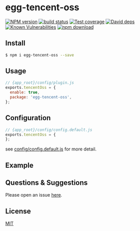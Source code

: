 # egg-tencent-oss

[![NPM version][npm-image]][npm-url]
[![build status][travis-image]][travis-url]
[![Test coverage][codecov-image]][codecov-url]
[![David deps][david-image]][david-url]
[![Known Vulnerabilities][snyk-image]][snyk-url]
[![npm download][download-image]][download-url]

[npm-image]: https://img.shields.io/npm/v/egg-tencent-oss.svg?style=flat-square
[npm-url]: https://npmjs.org/package/egg-tencent-oss
[travis-image]: https://img.shields.io/travis/eggjs/egg-tencent-oss.svg?style=flat-square
[travis-url]: https://travis-ci.org/eggjs/egg-tencent-oss
[codecov-image]: https://img.shields.io/codecov/c/github/eggjs/egg-tencent-oss.svg?style=flat-square
[codecov-url]: https://codecov.io/github/eggjs/egg-tencent-oss?branch=master
[david-image]: https://img.shields.io/david/eggjs/egg-tencent-oss.svg?style=flat-square
[david-url]: https://david-dm.org/eggjs/egg-tencent-oss
[snyk-image]: https://snyk.io/test/npm/egg-tencent-oss/badge.svg?style=flat-square
[snyk-url]: https://snyk.io/test/npm/egg-tencent-oss
[download-image]: https://img.shields.io/npm/dm/egg-tencent-oss.svg?style=flat-square
[download-url]: https://npmjs.org/package/egg-tencent-oss

<!--
Description here.
-->

## Install

```bash
$ npm i egg-tencent-oss --save
```

## Usage

```js
// {app_root}/config/plugin.js
exports.tencentOss = {
  enable: true,
  package: 'egg-tencent-oss',
};
```

## Configuration

```js
// {app_root}/config/config.default.js
exports.tencentOss = {
};
```

see [config/config.default.js](config/config.default.js) for more detail.

## Example

<!-- example here -->

## Questions & Suggestions

Please open an issue [here](https://github.com/eggjs/egg/issues).

## License

[MIT](LICENSE)
